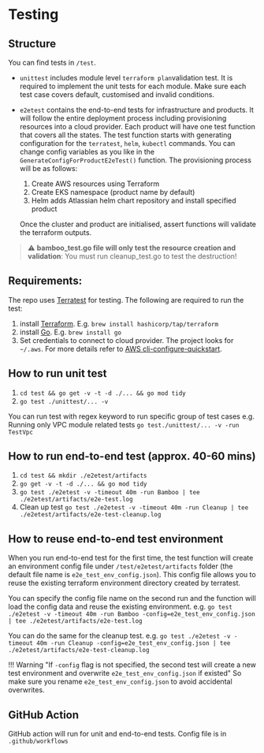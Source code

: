 # Testing

## Structure
You can find tests in `/test`.
* `unittest` includes module level `terraform plan`validation test. It is required to implement the unit tests for each module. Make sure each test case covers default, customised and invalid conditions.
* `e2etest` contains the end-to-end tests for infrastructure and products. It will follow the entire deployment process including provisioning resources into a cloud provider. Each product will have one test function that covers all the states. The test function starts with generating configuration for the `terratest`, `helm`, `kubectl` commands. You can change config variables as you like in the `GenerateConfigForProductE2eTest()` function. The provisioning process will be as follows:
    1. Create AWS resources using Terraform
    2. Create EKS namespace (product name by default)
    3. Helm adds Atlassian helm chart repository and install specified product

    Once the cluster and product are initialised, assert functions will validate the terraform outputs.

> :warning: **bamboo_test.go file will only test the resource creation and validation**: You must run cleanup_test.go to test the destruction! 


## Requirements:
The repo uses [Terratest](https://github.com/gruntwork-io/terratest) for testing. The following are required to run the test:
1. install [Terraform](https://learn.hashicorp.com/tutorials/terraform/install-cli). E.g. `brew install hashicorp/tap/terraform`
2. install [Go](https://golang.org/doc/install). E.g. `brew install go`
3. Set credentials to connect to cloud provider. The project looks for `~/.aws`. For more details refer to [AWS cli-configure-quickstart](https://docs.aws.amazon.com/cli/latest/userguide/cli-configure-quickstart.html).
    
## How to run unit test
1. `cd test && go get -v -t -d ./... && go mod tidy`
2. `go test ./unittest/... -v`

You can run test with regex keyword to run specific group of test cases e.g. Running only VPC module related tests `go test./unittest/... -v -run TestVpc`

## How to run end-to-end test (approx. 40-60 mins)
1. `cd test && mkdir ./e2etest/artifacts`
2. `go get -v -t -d ./... && go mod tidy`
3. `go test ./e2etest -v -timeout 40m -run Bamboo | tee ./e2etest/artifacts/e2e-test.log`
4. Clean up test `go test ./e2etest -v -timeout 40m -run Cleanup | tee ./e2etest/artifacts/e2e-test-cleanup.log`


## How to reuse end-to-end test environment
When you run end-to-end test for the first time, the test function will create an environment config file under `/test/e2etest/artifacts` folder (the default file name is `e2e_test_env_config.json`). This config file allows you to reuse the existing terraform environment directory created by terratest.

You can specify the config file name on the second run and the function will load the config data and reuse the existing environment.
e.g. `go test ./e2etest -v -timeout 40m -run Bamboo -config=e2e_test_env_config.json | tee ./e2etest/artifacts/e2e-test.log`

You can do the same for the cleanup test.
e.g. `go test ./e2etest -v -timeout 40m -run Cleanup -config=e2e_test_env_config.json | tee ./e2etest/artifacts/e2e-test-cleanup.log`

!!! Warning "If `-config` flag is not specified, the second test will create a new test environment and overwrite `e2e_test_env_config.json` if existed"
    So make sure you rename `e2e_test_env_config.json` to avoid accidental overwrites.

## GitHub Action
GitHub action will run for unit and end-to-end tests.
Config file is in `.github/workflows`